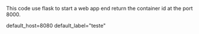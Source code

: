 This code use flask to start a web app end return the container id at the port 8000.


default_host=8080
default_label="teste"
